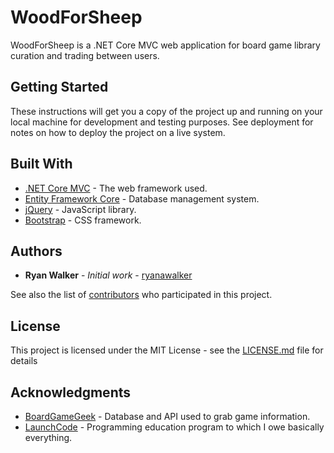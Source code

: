 # WoodForSheep

WoodForSheep is a .NET Core MVC web application for board game library curation and trading between users.

## Getting Started

These instructions will get you a copy of the project up and running on your local machine for development and testing purposes. See deployment for notes on how to deploy the project on a live system.

## Built With

* [.NET Core MVC](https://docs.microsoft.com/en-us/aspnet/core/) - The web framework used.
* [Entity Framework Core](https://docs.microsoft.com/en-us/ef/core/) - Database management system.
* [jQuery](http://api.jquery.com/) - JavaScript library.
* [Bootstrap](http://getbootstrap.com/) - CSS framework.

## Authors

* **Ryan Walker** - *Initial work* - [ryanawalker](https://github.com/ryanawalker)

See also the list of [contributors](https://github.com/your/project/contributors) who participated in this project.

## License

This project is licensed under the MIT License - see the [LICENSE.md](LICENSE.md) file for details

## Acknowledgments

* [BoardGameGeek](http://boardgamegeek.com) - Database and API used to grab game information.
* [LaunchCode](http://launchcode.org) - Programming education program to which I owe basically everything.